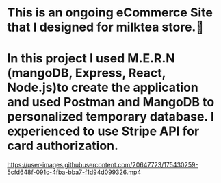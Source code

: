 <h1> This is an ongoing eCommerce Site that I designed for milktea store.🧋 </h1>
<h1> In this project I used M.E.R.N (mangoDB, Express, React, Node.js)to create the application and used Postman and MangoDB to personalized temporary database. I experienced to use Stripe API for card authorization.</h1>

<!-- <video width="400" controls autoplay>
    <source src="https://user-images.githubusercontent.com/20647723/175430259-5cfd648f-091c-4fba-bba7-f1d94d099326.mp4)" type="video/mp4">
</video> -->


https://user-images.githubusercontent.com/20647723/175430259-5cfd648f-091c-4fba-bba7-f1d94d099326.mp4

